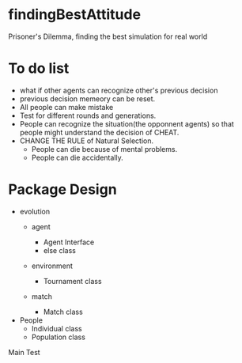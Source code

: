 # findingBestAttitude
Prisoner's Dilemma, finding the best simulation for real world

# To do list
- what if other agents can recognize other's previous decision
- previous decision memeory can be reset.
- All people can make mistake
- Test for different rounds and generations.
- People can recognize the situation(the opponnent agents) so that people might understand the decision of CHEAT.
- CHANGE THE RULE of Natural Selection. 
  - People can die because of mental problems.
  - People can die accidentally.
  

# Package Design
- evolution
  - agent
    - Agent Interface
    - else class
    
  - environment
    - Tournament class
    
  - match
    - Match class
- People
  - Individual class
  - Population class

Main
Test
